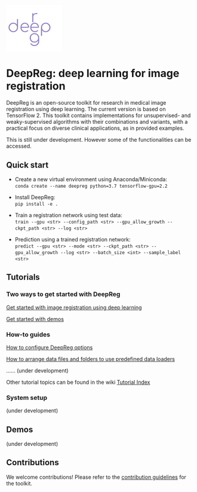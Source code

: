 <img src="./deepreg_logo_purple.svg" alt="deepreg_logo" title="DeepReg" width="150" />  

# DeepReg: deep learning for image registration

DeepReg is an open-source toolkit for research in medical image registration using deep learning. The current version is based on TensorFlow 2. This toolkit contains implementations for unsupervised- and weaky-supervised algorithms with their combinations and variants, with a practical focus on diverse clinical applications, as in provided examples.

This is still under development. However some of the functionalities can be accessed.



## Quick start
- Create a new virtual environment using Anaconda/Miniconda:  
`conda create --name deepreg python=3.7 tensorflow-gpu=2.2`

- Install DeepReg:  
`pip install -e .`

- Train a registration network using test data:  
`train --gpu <str> --config_path <str> --gpu_allow_growth --ckpt_path <str> --log <str>`

- Prediction using a trained registration network:  
`predict --gpu <str> --mode <str> --ckpt_path <str> --gpu_allow_growth --log <str> --batch_size <int> --sample_label <str>` 


## Tutorials
### Two ways to get started with DeepReg  

[Get started with image registration using deep learning](./tutorials/registration.md)  

[Get started with demos](./tutorials/demos.md)  


### How-to guides

[How to configure DeepReg options](./tutorials/configuration.md)  

[How to arrange data files and folders to use predefined data loaders](./tutorials/predefined_loader.md)  

...... (under development)

Other tutorial topics can be found in the wiki [Tutorial Index](https://github.com/ucl-candi/DeepReg/wiki/Tutorial-Index)



### System setup
(under development)

## Demos
(under development)


## Contributions
We welcome contributions! Please refer to the [contribution guidelines](./docs/CONTRIBUTING.md) for the toolkit.